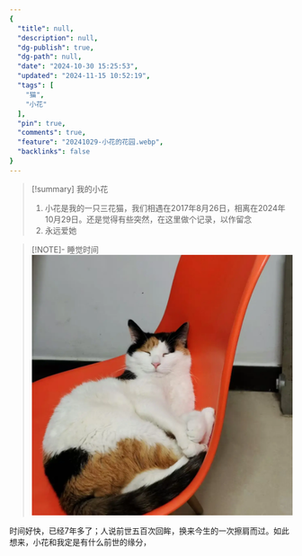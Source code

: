 ```yaml
---
{
  "title": null,
  "description": null,
  "dg-publish": true,
  "dg-path": null,
  "date": "2024-10-30 15:25:53",
  "updated": "2024-11-15 10:52:19",
  "tags": [
    "猫",
    "小花"
  ],
  "pin": true,
  "comments": true,
  "feature": "20241029-小花的花园.webp",
  "backlinks": false
}
---
```



> [!summary] 我的小花 
> 1. 小花是我的一只三花猫，我们相遇在2017年8月26日，相离在2024年10月29日。还是觉得有些突然，在这里做个记录，以作留念
> 2. 永远爱她

> [!NOTE]- 睡觉时间
> ![20241029-小花的花园.webp](img/user/30_%E6%88%91%E7%9A%84%E7%8C%AB%E7%8C%AB%E4%BB%AC/attachments/20241029-%E5%B0%8F%E8%8A%B1%E7%9A%84%E8%8A%B1%E5%9B%AD.webp)

时间好快，已经7年多了；人说前世五百次回眸，换来今生的一次擦肩而过。如此想来，小花和我定是有什么前世的缘分，